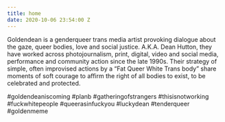 ```yaml
---
title: home
date: 2020-10-06 23:54:00 Z
---
```


Goldendean is a genderqueer trans media artist provoking dialogue about the gaze, queer bodies, love and social justice. A.K.A. Dean Hutton, they have worked across photojournalism, print, digital, video and social media, performance and community action since the late 1990s. Their strategy of simple,  often improvised actions by a “Fat Queer White Trans body” share moments of soft courage to affirm the right of all bodies to exist, to be celebrated and protected.

#goldendeaniscoming
#planb
#gatheringofstrangers
#thisisnotworking
#fuckwhitepeople
#queerasinfuckyou
#luckydean
#tenderqueer
#goldenmeme